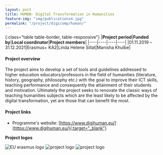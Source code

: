 ```yaml
---
layout: post
title: HUM@N- Digital Transformation in Humanities 
feature-img: "img/publications4.jpg"
permalink: "/project/digicomp/human/"
---
```


{:class="table table-border, table-responsive"}
|**Project period**|**Funded by**|**Local coordinator**|**Project members**|
|----|----|----|----|
|01.11.2019 –31.12.2021|Erasmus+ KA2|Linda Helene Sillat|Manisha Khulbe|

#### Project overview
The project aims to develop a set of tools and guidelines addressed to higher education educators/professors in the field of humanities (literature, history, geography, philosophy etc.) with the goal to improve their ICT skills, teaching performance and consequently the attainment of their students and motivation. Ultimately the project seeks to renovate the classic ways of teaching humanities subjects which are the least likely to be affected by the digital transformation, yet are those that can benefit the most.

#### Project links

- Programme's website: [https://www.digihuman.eu/](https://www.digihuman.eu/){:target="_blank"}

**Project logos**
<div> 
    <img class="img-fluid-innews" src="{{ '/img/financier_logos/erasmus_K2.jpg' | prepend: site.baseurl }}" alt="EU erasmus logo">
    <img class="img-fluid-innews" src="{{ '/img/project_logos/HUMAN-2.jpg' | prepend: site.baseurl }}" alt="project logo">
    <img class="img-fluid-innews" src="{{ '/img/project_logos/HUMAN.jpg' | prepend: site.baseurl }}" alt="project logo">
</div>